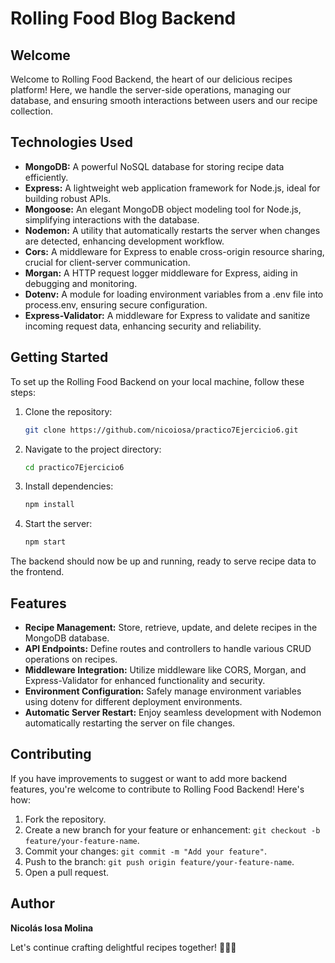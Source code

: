 # Rolling Food Blog Backend

## Welcome

Welcome to Rolling Food Backend, the heart of our delicious recipes platform! Here, we handle the server-side operations, managing our database, and ensuring smooth interactions between users and our recipe collection.

## Technologies Used

- **MongoDB:** A powerful NoSQL database for storing recipe data efficiently.
- **Express:** A lightweight web application framework for Node.js, ideal for building robust APIs.
- **Mongoose:** An elegant MongoDB object modeling tool for Node.js, simplifying interactions with the database.
- **Nodemon:** A utility that automatically restarts the server when changes are detected, enhancing development workflow.
- **Cors:** A middleware for Express to enable cross-origin resource sharing, crucial for client-server communication.
- **Morgan:** A HTTP request logger middleware for Express, aiding in debugging and monitoring.
- **Dotenv:** A module for loading environment variables from a .env file into process.env, ensuring secure configuration.
- **Express-Validator:** A middleware for Express to validate and sanitize incoming request data, enhancing security and reliability.

## Getting Started

To set up the Rolling Food Backend on your local machine, follow these steps:

1. Clone the repository:
   ```bash
   git clone https://github.com/nicoiosa/practico7Ejercicio6.git
   
2. Navigate to the project directory:
   ```bash
   cd practico7Ejercicio6
   
3. Install dependencies:
   ```bash
   npm install
   
4. Start the server:
   ```bash
   npm start

   
The backend should now be up and running, ready to serve recipe data to the frontend.

## Features

- **Recipe Management:** Store, retrieve, update, and delete recipes in the MongoDB database.
- **API Endpoints:** Define routes and controllers to handle various CRUD operations on recipes.
- **Middleware Integration:** Utilize middleware like CORS, Morgan, and Express-Validator for enhanced functionality and security.
- **Environment Configuration:** Safely manage environment variables using dotenv for different deployment environments.
- **Automatic Server Restart:** Enjoy seamless development with Nodemon automatically restarting the server on file changes.

## Contributing

If you have improvements to suggest or want to add more backend features, you're welcome to contribute to Rolling Food Backend! Here's how:

1. Fork the repository.
2. Create a new branch for your feature or enhancement: `git checkout -b feature/your-feature-name`.
3. Commit your changes: `git commit -m "Add your feature"`.
4. Push to the branch: `git push origin feature/your-feature-name`.
5. Open a pull request.

## Author

**Nicolás Iosa Molina**

Let's continue crafting delightful recipes together! 🍲🔥🚀

